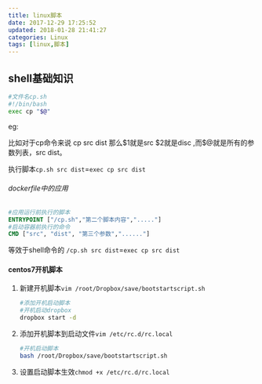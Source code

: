 ```yaml
---
title: linux脚本
date: 2017-12-29 17:25:52
updated: 2018-01-28 21:41:27categories: Linux
tags: [linux,脚本]
---
```

## shell基础知识

```bash
#文件名cp.sh
#!/bin/bash
exec cp "$@"
```

eg:

比如对于cp命令来说 cp src dist
那么\$1就是src \$2就是disc ,而$@就是所有的参数列表，src dist。

执行脚本`cp.sh src dist`=`exec cp src dist`

###### dockerfile中的应用

```dockerfile
#应用运行前执行的脚本
ENTRYPOINT ["/cp.sh","第二个脚本内容","....."]
#启动容器前执行的命令
CMD ["src", "dist", "第三个参数","......"]
```

等效于shell命令的 `/cp.sh src dist`=`exec cp src dist`

#### centos7开机脚本

1. 新建开机脚本`vim /root/Dropbox/save/bootstartscript.sh`

   ```sh
   #添加开机启动脚本
   #开机启动dropbox
   dropbox start -d
   ```

2. 添加开机脚本到启动文件`vim /etc/rc.d/rc.local`

   ```sh
   #开机启动脚本
   bash /root/Dropbox/save/bootstartscript.sh
   ```

3. 设置启动脚本生效` chmod +x /etc/rc.d/rc.local `
